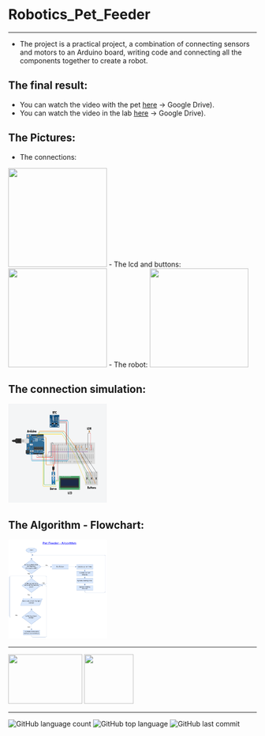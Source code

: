 # Robotics_Pet_Feeder
------------------

- The project is a practical project, a combination of connecting sensors and motors to an Arduino board, writing code and connecting all the components together to create a robot.

## The final result:
- You can watch the video with the pet [here](https://drive.google.com/file/d/1izn00LDfmfZ7mllzdkYeRc1p3D09ykgU/view?usp=sharing) -> Google Drive).
- You can watch the video in the lab [here](https://drive.google.com/file/d/1SpbiHcdAeh8mPDBuBdDKa1x7ciby_aiF/view?usp=sharing) -> Google Drive).

## The Pictures:
- The connections:
<img src = "connections.jpg" width="200" height="200">
- The lcd and buttons:
<img src = "lcd+btns.jpg" width="200" height="200">
- The robot:
<img src = "petfeeder.jpg" width="200" height="200">


## The connection simulation:
<img src = "pet feeder project.png" width="200" height="200">


## The Algorithm - Flowchart:
<img src = "Pet Feeder - Algorithm - Flowchart.drawio.png" width="200" height="200">

------------------

<img src = "https://upload.wikimedia.org/wikipedia/commons/thumb/8/87/Arduino_Logo.svg/1024px-Arduino_Logo.svg.png" width="150" height="100">
<img src = "https://upload.wikimedia.org/wikipedia/commons/thumb/1/18/ISO_C%2B%2B_Logo.svg/1822px-ISO_C%2B%2B_Logo.svg.png" width="100" height="100">

------------------

![GitHub language count](https://img.shields.io/github/languages/count/Llevi94/Robotics_Pet_Feeder)
![GitHub top language](https://img.shields.io/github/languages/top/Llevi94/Robotics_Pet_Feeder?color=yellow)
![GitHub last commit](https://img.shields.io/github/last-commit/Llevi94/Robotics_Pet_Feeder?color=red&style=plastic)




